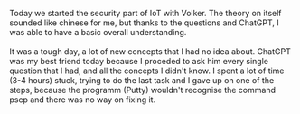 Today we started the security part of IoT with Volker. The theory on itself sounded like chinese for me, but thanks to the questions and ChatGPT, I was able to have a basic overall understanding. 
<br><br>
It was a tough day, a lot of new concepts that I had no idea about. ChatGPT was my best friend today because I proceded to ask him every single question that I had, and all the concepts I didn't know.
I spent a lot of time (3-4 hours) stuck, trying to do the last task and I gave up on one of the steps, because the programm (Putty) wouldn't recognise the command pscp and there was no way on fixing it.

